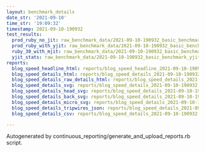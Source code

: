 ```yaml
---
layout: benchmark_details
date_str: '2021-09-10'
time_str: '19:09:32'
timestamp: 2021-09-10-190932
test_results:
  prod_ruby_no_jit: raw_benchmark_data/2021-09-10-190932_basic_benchmark_prod_ruby_no_jit.json
  prod_ruby_with_yjit: raw_benchmark_data/2021-09-10-190932_basic_benchmark_prod_ruby_with_yjit.json
  ruby_30_with_mjit: raw_benchmark_data/2021-09-10-190932_basic_benchmark_ruby_30_with_mjit.json
  yjit_stats: raw_benchmark_data/2021-09-10-190932_basic_benchmark_yjit_stats.json
reports:
  blog_speed_headline_html: reports/blog_speed_headline_2021-09-10-190932.html
  blog_speed_details_html: reports/blog_speed_details_2021-09-10-190932.html
  blog_speed_details_raw_details_html: reports/blog_speed_details_2021-09-10-190932.raw_details.html
  blog_speed_details_svg: reports/blog_speed_details_2021-09-10-190932.svg
  blog_speed_details_head_svg: reports/blog_speed_details_2021-09-10-190932.head.svg
  blog_speed_details_back_svg: reports/blog_speed_details_2021-09-10-190932.back.svg
  blog_speed_details_micro_svg: reports/blog_speed_details_2021-09-10-190932.micro.svg
  blog_speed_details_tripwires_json: reports/blog_speed_details_2021-09-10-190932.tripwires.json
  blog_speed_details_csv: reports/blog_speed_details_2021-09-10-190932.csv

---
```

Autogenerated by continuous_reporting/generate_and_upload_reports.rb script.

